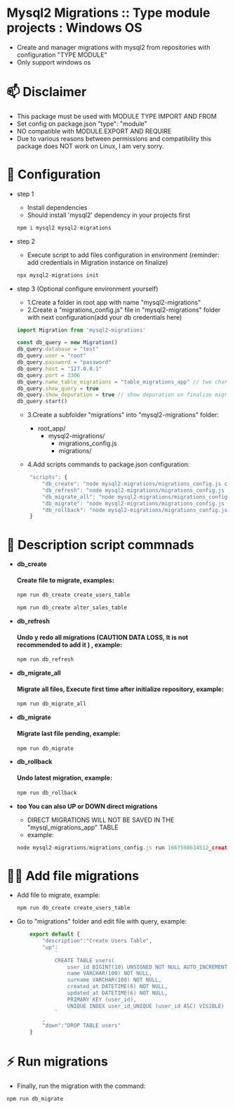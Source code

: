 #  Mysql2 Migrations :: Type module projects : Windows OS
    
- Create and manager migrations with mysql2 from repositories with configuration "TYPE MODULE"
- Only support windows os

# 📫 Disclaimer

- This package must be used with MODULE TYPE IMPORT AND FROM
- Set config on package.json "type": "module"
- NO compatible with MODULE.EXPORT AND REQUIRE
- Due to various reasons between permissions and compatibility this package does NOT work on Linux, I am very sorry.

# 🧠 Configuration

- step 1

    - Install dependencies
    - Should install 'mysql2' dependency in your projects first

    ```javascript
    npm i mysql2 mysql2-migrations
    ```

- step 2

    - Execute script to add files configuration in environment (reminder: add credentials in Migration instance on finalize)
    
    ```javascript
    npx mysql2-migrations init
    ```
- step 3 (Optional configure environment yourself)
    
    - 1.Create a folder in root app with name "mysql2-migrations"
    - 2.Create a "migrations_config.js" file in "mysql2-migrations" folder with next configuration(add your db credentials here)

    ```javascript
    import Migration from 'mysql2-migrations'
    
    const db_query = new Migration()
    db_query.database = "test"
    db_query.user = "root"
    db_query.password = "password"
    db_query.host = "127.0.0.1"
    db_query.port = 3306
    db_query.name_table_migrations = "table_migrations_app" // two characters minimum
    db_query.show_query = true
    db_query.show_depuration = true // show depuration on finalize migration, recommended
    db_query.start()
    ```

    - 3.Create a subfolder "migrations" into "mysql2-migrations" folder:

        - root_app/
            - mysql2-migrations/
                - migrations_config.js
                - migrations/

    - 4.Add scripts commands to package.json configuration:

    ```javascript
        "scripts": {
            "db_create": "node mysql2-migrations/migrations_config.js create",           
            "db_refresh": "node mysql2-migrations/migrations_config.js refresh",                
            "db_migrate_all": "node mysql2-migrations/migrations_config.js migrate",   
            "db_migrate": "node mysql2-migrations/migrations_config.js up",                   
            "db_rollback": "node mysql2-migrations/migrations_config.js down",                   
        }
    ```

# 👋 Description script commnads
    
- **db_create**       
    #### Create file to migrate, examples: 
    ```javascript
    npm run db_create create_users_table
    ```
    ```javascript
    npm run db_create alter_sales_table
    ```
- **db_refresh**
    #### Undo y redo all migrations (CAUTION DATA LOSS, It is not recommended to add it ) , example: 
    ```javascript
    npm run db_refresh
    ```
- **db_migrate_all**  
    #### Migrate all files, Execute first time after initialize repository,  example: 
    ```javascript    
    npm run db_migrate_all
    ```

- **db_migrate**
    #### Migrate last file pending, example: 
    ```javascript 
    npm run db_migrate
    ```

- **db_rollback**
    #### Undo latest migration,     example: 
    ```javascript     
    npm run db_rollback
    ```

- **too You can also UP or DOWN direct migrations**
    - DIRECT MIGRATIONS WILL NOT BE SAVED IN THE "mysql_migrations_app" TABLE
    - example:

    ```javascript
    node mysql2-migrations/migrations_config.js run 1667598634512_create_users_table.js up
    ```

# 👩‍💻 Add file migrations 

- Add file to migrate, example:

    ```javascript
    npm run db_create create_users_table 
    ```
 - Go to "migrations" folder and edit file with query, example:
    
    ```javascript
        export default {
            "description":"Create Users Table",
            "up":
                `
                CREATE TABLE users(
                    user_id BIGINT(10) UNSIGNED NOT NULL AUTO_INCREMENT,
                    name VARCHAR(100) NOT NULL,
                    surname VARCHAR(100) NOT NULL,
                    created_at DATETIME(6) NOT NULL,
                    updated_at DATETIME(6) NOT NULL,
                    PRIMARY KEY (user_id),
                    UNIQUE INDEX user_id_UNIQUE (user_id ASC) VISIBLE)
                `
            ,
            "down":"DROP TABLE users"
        }
    ```

# ⚡️ Run migrations

- Finally, run the migration with the command:

```javascript
npm run db_migrate
```